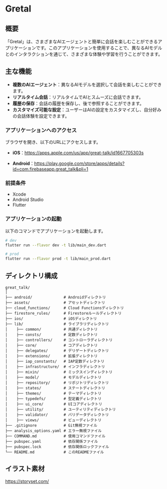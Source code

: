 # Gretal

## 概要

「Gretal」は、さまざまなAIエージェントと簡単に会話を楽しむことができるアプリケーションです。このアプリケーションを使用することで、異なるAIモデルとのインタラクションを通じて、さまざまな体験や学習を行うことができます。

## 主な機能

- **複数のAIエージェント**：異なるAIモデルを選択して会話を楽しむことができます。
- **リアルタイム会話**：リアルタイムでAIとスムーズに会話できます。
- **履歴の保存**：会話の履歴を保存し、後で参照することができます。
- **カスタマイズ可能な設定**：ユーザーはAIの設定をカスタマイズし、自分好みの会話体験を設定できます。

### アプリケーションへのアクセス

ブラウザを開き、以下のURLにアクセスします。
- **iOS**：https://apps.apple.com/us/app/great-talk/id1667705303s

- **Android**：https://play.google.com/store/apps/details?id=com.firebaseapp.great_talk&pli=1

### 前提条件

- Xcode
- Android Studio
- Flutter

### アプリケーションの起動

以下のコマンドでアプリケーションを起動します。

```bash
# dev
flutter run --flavor dev -t lib/main_dev.dart

# prod
flutter run --flavor prod -t lib/main_prod.dart
```

## ディレクトリ構成

```
great_talk/
│
├── android/              # Androidディレクトリ
├── assets/               # アセットディレクトリ
├── cloud_functions/      # Cloud Functionsディレクトリ
├── firestore_rules/      # Firestoreルールディレクトリ
├── ios/                  # iOSディレクトリ
├── lib/                  # ライブラリディレクトリ
│    ├── common/          # 共通ディレクトリ
│    ├── consts/          # 定数ディレクトリ
│    ├── controllers/     # コントローラディレクトリ
│    ├── core/            # コアディレクトリ
│    ├── delegates/       # デリゲートディレクトリ
│    ├── extensions/      # 拡張ディレクトリ
│    ├── iap_constants/   # IAP定数ディレクトリ
│    ├── infrastructure/  # インフラディレクトリ
│    ├── mixin/           # ミックスインディレクトリ
│    ├── model/           # モデルディレクトリ
│    ├── repository/      # リポジトリディレクトリ
│    ├── states/          # ステートディレクトリ
│    ├── themes/          # テーマディレクトリ
│    ├── typedefs/        # 型定義ディレクトリ
│    ├── ui_core/         # UIコアディレクトリ
│    ├── utility/         # ユーティリティディレクトリ
│    ├── validator/       # バリデータディレクトリ
│    ├── views/           # ビューディレクトリ
├── .gitignore            # Git無視ファイル
├── analysis_options.yaml # エラー無視ファイル
├── COMMAND.md            # 使用コマンドファイル
├── pubspec.yaml          # 依存関係ファイル
├── pubspec.lock          # 依存関係ロックファイル
└── README.md             # このREADMEファイル
```

## イラスト素材
https://storyset.com/